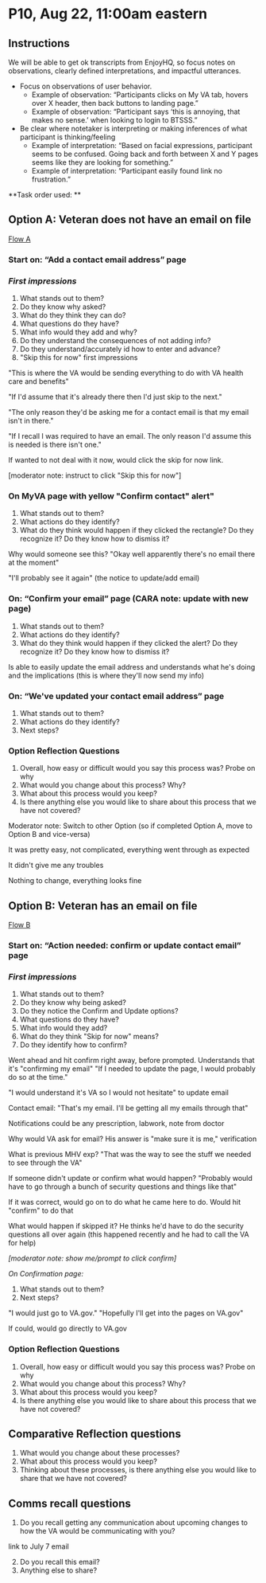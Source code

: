 
# **P10, Aug 22, 11:00am eastern**


## **Instructions**

We will be able to get ok transcripts from EnjoyHQ, so focus notes on observations, clearly defined interpretations, and impactful utterances.


* Focus on observations of user behavior.
    * Example of observation: “Participants clicks on My VA tab, hovers over X header, then back buttons to landing page.”
    * Example of observation: “Participant says ‘this is annoying, that makes no sense.’ when looking to login to BTSSS.”
* Be clear where notetaker is interpreting or making inferences of what participant is thinking/feeling
    * Example of interpretation: “Based on facial expressions, participant seems to be confused. Going back and forth between X and Y pages seems like they are looking for something.”
    * Example of interpretation: “Participant easily found link no frustration.”


**Task order used: **





## **Option A: Veteran does not have an email on file**

[Flow A](https://www.figma.com/proto/CAChU51fWYMZsgDR5RXeSc/MHV-Landing-Page?page-id=5465%3A1304&node-id=5861-21571&viewport=26%2C-947%2C0.42&t=spgbQ62qjaRH4JSQ-1&scaling=min-zoom&content-scaling=fixed&starting-point-node-id=5861%3A21571&show-proto-sidebar=1)

### **Start on: “Add a contact email address” page**


### ***First impressions***


1. What stands out to them?
2. Do they know why asked?
3. What do they think they can do?
4. What questions do they have?
5. What info would they add and why?
6. Do they understand the consequences of not adding info?
7. Do they understand/accurately id how to enter and advance?
8.  "Skip this for now" first impressions

"This is where the VA would be sending everything to do with VA health care and benefits"

"If I'd assume that it's already there then I'd just skip to the next."

"The only reason they'd be asking me for a contact email is that my email isn't in there."

"If I recall I was required to have an email. The only reason I'd assume this is needed is there isn't one."

If wanted to not deal with it now, would click the skip for now link.



[moderator note: instruct to click "Skip this for now"]


### **On MyVA page with yellow "Confirm contact" alert"**

1. What stands out to them?
2. What actions do they identify?
3. What do they think  would happen if they clicked the rectangle? Do they recognize it? Do they know how to dismiss it?

Why would someone see this? "Okay well apparently there's no email there at the moment"

"I'll probably see it again" (the notice to update/add email)

   
### **On: “Confirm your email” page**  (CARA note: update with new page)

1. What stands out to them?
2. What actions do they identify?
3. What do they think would happen if they clicked the alert? Do they recognize it? Do they know how to dismiss it?

Is able to easily update the email address and understands what he's doing and the implications (this is where they'll now send my info)

### **On: “We've updated your contact email address” page**

1. What stands out to them?
2. What actions do they identify?
3. Next steps?

### **Option Reflection Questions**

1. Overall, how easy or difficult would you say this process was? Probe on why
2. What would you change about this process? Why?
3. What about this process would you keep?
4. Is there anything else you would like to share about this process that we have not covered?

Moderator note: Switch to other Option (so if completed Option A, move to Option B and vice-versa)

It was pretty easy, not complicated, everything went through as expected

It didn't give me any troubles

Nothing to change, everything looks fine 

## **Option B: Veteran has an email on file**

[Flow B](https://www.figma.com/proto/CAChU51fWYMZsgDR5RXeSc/MHV-Landing-Page?page-id=5465%3A1304&node-id=5861-19456&viewport=26%2C-947%2C0.42&t=spgbQ62qjaRH4JSQ-1&scaling=min-zoom&content-scaling=fixed&starting-point-node-id=5861%3A19456&show-proto-sidebar=1)

### **Start on: “Action needed: confirm or update contact email” page**


### ***First impressions***

1. What stands out to them?
2. Do they know why being asked?
3. Do they notice the Confirm and Update options?
5. What questions do they have?
6. What info would they add?
7. What do they think "Skip for now" means?
8. Do they identify how to confirm?

Went ahead and hit confirm right away, before prompted. Understands that it's "confirming my email"
"If I needed to update the page, I would probably do so at the time."

"I would understand it's VA so I would not hesitate" to update email

Contact email: "That's my email. I'll be getting all my emails through that"

Notifications could be any prescription, labwork, note from doctor

Why would VA ask for email? His answer is "make sure it is me," verification

What is previous MHV exp? "That was the way to see the stuff we needed to see through the VA"

If someone didn't update or confirm what would happen? "Probably would have to go through a bunch of security questions and things like that"

If it was correct, would go on to do what he came here to do. Would hit "confirm" to do that

What would happen if skipped it? He thinks he'd have to do the security questions all over again (this happened recently and he had to call the VA for help)


_[moderator note: show me/prompt to click confirm]_

*On Confirmation page:*

1. What stands out to them?
2. Next steps?

"I would just go to VA.gov." "Hopefully I'll get into the pages on VA.gov"

If could, would go directly to VA.gov

### **Option Reflection Questions**

1. Overall, how easy or difficult would you say this process was? Probe on why
2. What would you change about this process? Why?
3. What about this process would you keep?
4. Is there anything else you would like to share about this process that we have not covered?


## **Comparative Reflection questions**

1. What would you change about these processes?
2. What about this process would you keep?
3. Thinking about these processes, is there anything else you would like to share that we have not covered?

## **Comms recall questions**
1. Do you recall getting any communication about upcoming changes to how the VA would be communicating with you?

link to July 7 email 

2. Do you recall this email?
3. Anything else to share?
